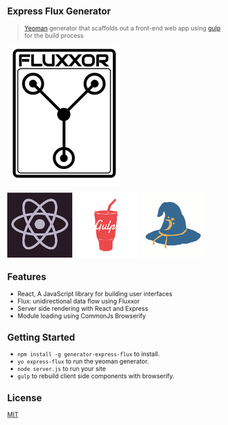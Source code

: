 ## Express Flux Generator

> [Yeoman](http://yeoman.io) generator that scaffolds out a front-end web app using [gulp](http://gulpjs.com/) for the build process

![](screenshots/fluxxor.png)

![](screenshots/react.png)
![](screenshots/gulp.png)
![](screenshots/browserify.png)

## Features

* React, A JavaScript library for building user interfaces
* Flux: unidirectional data flow using Fluxxor 
* Server side rendering with React and Express
* Module loading using CommonJs Browserify


## Getting Started

- `npm install -g generator-express-flux` to install.
- `yo express-flux` to run the yeoman generator.
- `node server.js` to run your site 
- `gulp` to rebuild client side components with browserify.


## License

[MIT](http://isekivacenz.mit-license.org/)
